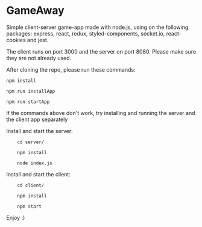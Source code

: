 # GameAway

Simple client-server game-app made with node.js, using on the following packages: express, react, redux, styled-components, socket.io, react-cookies and jest.

The client runs on port 3000 and the server on port 8080. Please make sure they are not already used.

After cloning the repo, please run these commands:
    
    npm install

    npm run installApp

    npm run startApp
    
    
 If the commands above don't work, try installing and running the server and the client app separately
 
   Install and start the server:

        cd server/

        npm install

        node index.js


 Install and start the client:

        cd client/

        npm install

        npm start
    
 Enjoy :)
